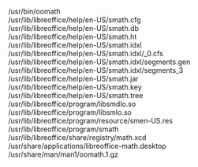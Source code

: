 /usr/bin/oomath  
/usr/lib/libreoffice/help/en-US/smath.cfg  
/usr/lib/libreoffice/help/en-US/smath.db  
/usr/lib/libreoffice/help/en-US/smath.ht  
/usr/lib/libreoffice/help/en-US/smath.idxl  
/usr/lib/libreoffice/help/en-US/smath.idxl/\_0.cfs  
/usr/lib/libreoffice/help/en-US/smath.idxl/segments.gen  
/usr/lib/libreoffice/help/en-US/smath.idxl/segments\_3  
/usr/lib/libreoffice/help/en-US/smath.jar  
/usr/lib/libreoffice/help/en-US/smath.key  
/usr/lib/libreoffice/help/en-US/smath.tree  
/usr/lib/libreoffice/program/libsmdlo.so  
/usr/lib/libreoffice/program/libsmlo.so  
/usr/lib/libreoffice/program/resource/smen-US.res  
/usr/lib/libreoffice/program/smath  
/usr/lib/libreoffice/share/registry/math.xcd  
/usr/share/applications/libreoffice-math.desktop  
/usr/share/man/man1/oomath.1.gz  
